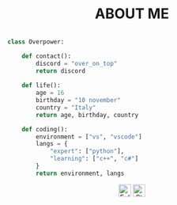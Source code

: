 <h1 align="center">ABOUT ME</h1>

```python

class Overpower:

    def contact():
        discord = "over_on_top"
        return discord
    
    def life():
        age = 16
        birthday = "10 november"
        country = "Italy"
        return age, birthday, country

    def coding():
        environment = ["vs", "vscode"]
        langs = {
            "expert": ["python"],
            "learning": ["c++", "c#"]
        }
        return environment, langs
```
<p align="center">
  <img height="25" src="https://img.shields.io/github/followers/otakumods?color=ef4dd4&style=for-the-badge&logo=github&label=Follow" alt="Followers"/>
  <img height="25" src="https://img.shields.io/github/stars/otakumods?color=ef4dd4&style=for-the-badge&logo=github&label=Stars" alt="Stars"/>
</p>
